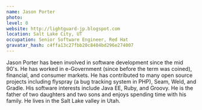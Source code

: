 ```yaml
---
name: Jason Porter
photo:
level: 0
website: http://lightguard-jp.blogspot.com
location: Salt Lake City, UT
occupation: Senior Software Engineer, Red Hat
gravatar_hash: c4ffa13c27fbb20c8404bd296e274007
---
```

Jason Porter has been involved in software development since the mid 90's. He
has worked in e-Government (since before the term was coined), financial, and
consumer markets. He has contributed to many open source projects including
flyspray (a bug tracking system in PHP), Seam, Weld, and Gradle. His software
interests include Java EE, Ruby, and Groovy. He is the father of two daughters
and two sons and enjoys spending time with his family. He lives in the Salt Lake
valley in Utah.
